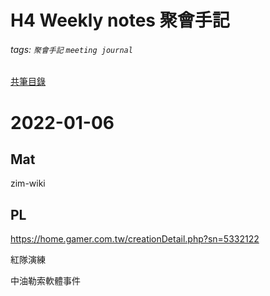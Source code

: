 # H4 Weekly notes 聚會手記
###### tags: `聚會手記`  `meeting journal`

[共筆目錄](https://hackmd.io/@h4/index)

# 2022-01-06

## Mat

zim-wiki

## PL

https://home.gamer.com.tw/creationDetail.php?sn=5332122

紅隊演練

中油勒索軟體事件


